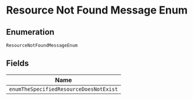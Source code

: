 
# Resource Not Found Message Enum

## Enumeration

`ResourceNotFoundMessageEnum`

## Fields

| Name |
|  --- |
| `enumTheSpecifiedResourceDoesNotExist` |

